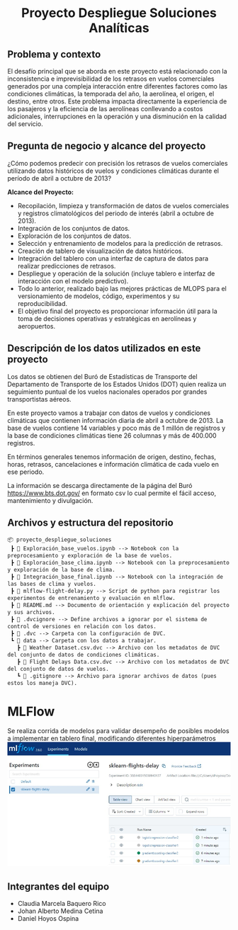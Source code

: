 
<center><h1> Proyecto Despliegue Soluciones Analíticas</h1></center>

## Problema y contexto

El desafío principal que se aborda en este proyecto está relacionado con la inconsistencia e imprevisibilidad de los retrasos en vuelos comerciales generados por una compleja interacción entre diferentes factores como las condiciones climáticas, la temporada del año, la aerolínea, el origen, el destino, entre otros. Este problema impacta directamente la experiencia de los pasajeros y la eficiencia de las aerolíneas conllevando a costos adicionales, interrupciones en la operación y una disminución en la calidad del servicio.

## Pregunta de negocio y alcance del proyecto

¿Cómo podemos predecir con precisión los retrasos de vuelos comerciales utilizando datos históricos de vuelos y condiciones climáticas durante el período de abril a octubre de 2013?

**Alcance del Proyecto:**

-	Recopilación, limpieza y transformación de datos de vuelos comerciales y registros climatológicos del periodo de interés (abril a octubre de 2013).
-	Integración de los conjuntos de datos.
-	Exploración de los conjuntos de datos.
-	Selección y entrenamiento de modelos para la predicción de retrasos.
-	Creación de tablero de visualización de datos históricos.
-	Integración del tablero con una interfaz de captura de datos para realizar predicciones de retrasos.
-	Despliegue y operación de la solución (incluye tablero e interfaz de interacción con el modelo predictivo). 
-	Todo lo anterior, realizado bajo las mejores prácticas de MLOPS para el versionamiento de modelos, código, experimentos y su reproducibilidad.
-	El objetivo final del proyecto es proporcionar información útil para la toma de decisiones operativas y estratégicas en aerolíneas y aeropuertos.


## Descripción de los datos utilizados en este proyecto

Los datos se obtienen del Buró de Estadísticas de Transporte del Departamento de Transporte de los Estados Unidos (DOT) quien realiza un seguimiento puntual de los vuelos nacionales operados por grandes transportistas aéreos.

En este proyecto vamos a trabajar con datos de vuelos y condiciones climáticas que contienen información diaria de abril a octubre de 2013. La base de vuelos contiene 14 variables y poco más de 1 millón de registros y la base de condiciones climáticas tiene 26 columnas y más de 400.000 registros.

En términos generales tenemos información de origen, destino, fechas, horas, retrasos, cancelaciones e información climática de cada vuelo en ese periodo.

La información se descarga directamente de la página del Buró https://www.bts.dot.gov/ en formato csv lo cual permite el fácil acceso, mantenimiento y divulgación.

## Archivos y estructura del repositorio

```
📦 proyecto_despliegue_soluciones
 ┣ 📄 Exploración_base_vuelos.ipynb --> Notebook con la preprocesamiento y exploración de la base de vuelos.
 ┣ 📄 Exploración_base_clima.ipynb --> Notebook con la preprocesamiento y exploración de la base de clima.
 ┣ 📄 Integración_base_final.ipynb --> Notebook con la integración de las bases de clima y vuelos.
 ┣ 📄 mlflow-flight-delay.py --> Script de python para registrar los experimentos de entrenamiento y evaluación en mlflow.
 ┣ 📄 README.md --> Documento de orientación y explicación del proyecto y sus archivos.
 ┣ 📄 .dvcignore --> Define archivos a ignorar por el sistema de control de versiones en relación con los datos.
 ┣ 📂 .dvc --> Carpeta con la configuración de DVC.
 ┗ 📂 data --> Carpeta con los datos a trabajar.
   ┣ 📄 Weather Dataset.csv.dvc --> Archivo con los metadatos de DVC del conjunto de datos de condiciones climáticas.
   ┣ 📄 Flight Delays Data.csv.dvc --> Archivo con los metadatos de DVC del conjunto de datos de vuelos.
   ┗ 📄 .gitignore --> Archivo para ignorar archivos de datos (pues estos los maneja DVC).
 ```
# MLFlow
Se realiza corrida de modelos para validar desempeño de posibles modelos a implementar en tablero final, modificando diferentes hiperparámetros
![Alt text](./Images/MLFlow1.png)

## Integrantes del equipo
* Claudia Marcela Baquero Rico
* Johan Alberto Medina Cetina
* Daniel Hoyos Ospina
